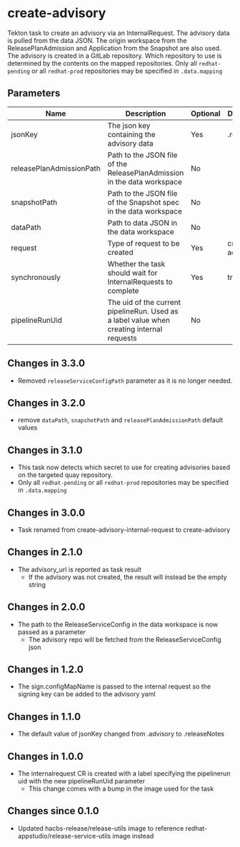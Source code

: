 # create-advisory

Tekton task to create an advisory via an InternalRequest. The advisory data is pulled from the data JSON. The origin workspace from
the ReleasePlanAdmission and Application from the Snapshot are also used. The advisory is created in a GitLab repository.
Which repository to use is determined by the contents on the mapped repositories.
Only all `redhat-pending` or all `redhat-prod` repositories may be specified in `.data.mapping`

## Parameters

| Name                     | Description                                                                               | Optional | Default value               |
|--------------------------|-------------------------------------------------------------------------------------------|----------|-----------------------------|
| jsonKey                  | The json key containing the advisory data                                                 | Yes      | .releaseNotes               |
| releasePlanAdmissionPath | Path to the JSON file of the ReleasePlanAdmission in the data workspace                   | No       |                             |
| snapshotPath             | Path to the JSON file of the Snapshot spec in the data workspace                          | No       |                             |
| dataPath                 | Path to data JSON in the data workspace                                                   | No       |                             |
| request                  | Type of request to be created                                                             | Yes      | create-advisory             |
| synchronously            | Whether the task should wait for InternalRequests to complete                             | Yes      | true                        |
| pipelineRunUid           | The uid of the current pipelineRun. Used as a label value when creating internal requests | No       |                             |

## Changes in 3.3.0
- Removed `releaseServiceConfigPath` parameter as it is no longer needed.

## Changes in 3.2.0
- remove `dataPath`, `snapshotPath` and `releasePlanAdmissionPath` default values

## Changes in 3.1.0
- This task now detects which secret to use for creating advisories based on the targeted quay repository.
- Only all `redhat-pending` or all `redhat-prod` repositories may be specified in `.data.mapping`

## Changes in 3.0.0
- Task renamed from create-advisory-internal-request to create-advisory

## Changes in 2.1.0
- The advisory_url is reported as task result
  - If the advisory was not created, the result will instead be the empty string

## Changes in 2.0.0
- The path to the ReleaseServiceConfig in the data workspace is now passed as a parameter
  - The advisory repo will be fetched from the ReleaseServiceConfig json

## Changes in 1.2.0
- The sign.configMapName is passed to the internal request so the signing key can be added to the advisory yaml

## Changes in 1.1.0
- The default value of jsonKey changed from .advisory to .releaseNotes

## Changes in 1.0.0
- The internalrequest CR is created with a label specifying the pipelinerun uid with the new pipelineRunUid parameter
  - This change comes with a bump in the image used for the task

## Changes since 0.1.0
- Updated hacbs-release/release-utils image to reference redhat-appstudio/release-service-utils image instead
